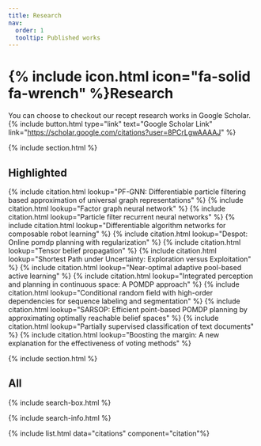 ```yaml
---
title: Research
nav:
  order: 1
  tooltip: Published works
---
```


# {% include icon.html icon="fa-solid fa-wrench" %}Research

You can choose to checkout our recept research works in Google Scholar. 
{%
  include button.html
  type="link"
  text="Google Scholar Link"
  link="https://scholar.google.com/citations?user=8PCrLgwAAAAJ"
%}

{% include section.html %}

## Highlighted

{% include citation.html lookup="PF-GNN: Differentiable particle filtering based approximation of universal graph representations"  %}
{% include citation.html lookup="Factor graph neural network"  %}
{% include citation.html lookup="Particle filter recurrent neural networks"  %}
{% include citation.html lookup="Differentiable algorithm networks for composable robot learning"  %}
{% include citation.html lookup="Despot: Online pomdp planning with regularization"  %}
{% include citation.html lookup="Tensor belief propagation"  %}
{% include citation.html lookup="Shortest Path under Uncertainty: Exploration versus Exploitation"  %}
{% include citation.html lookup="Near-optimal adaptive pool-based active learning"  %}
{% include citation.html lookup="Integrated perception and planning in continuous space: A POMDP approach"  %}
{% include citation.html lookup="Conditional random field with high-order dependencies for sequence labeling and segmentation"  %}
{% include citation.html lookup="SARSOP: Efficient point-based POMDP planning by approximating optimally reachable belief spaces"  %}
{% include citation.html lookup="Partially supervised classification of text documents"  %}
{% include citation.html lookup="Boosting the margin: A new explanation for the effectiveness of voting methods"  %}

{% include section.html %}

## All

{% include search-box.html %}

{% include search-info.html %}

{% include list.html data="citations" component="citation"%}
